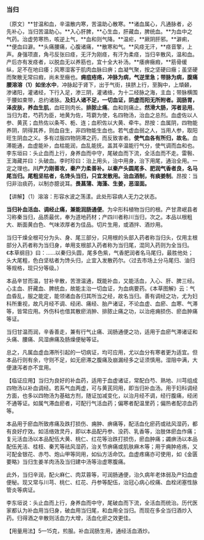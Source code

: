 ### 当归

〔原文〕**甘温和血，辛温散内寒，苦温助心散寒。**诸血属心，凡通脉者，必先补心，当归苦温助心。**入心肝脾，**心生血，肝藏血，脾统血。**为血中之气药。治虚劳寒热，咳逆上气，**血和则气降。**温疟，**厥阴肝邪。**澼痢，**便血曰澼。**头痛腰痛，心腹诸痛，**散寒和气。**风痉无汗，**痉音擎，上声。身强项直，角弓反张曰痉，无汗为刚痉，有汗为柔痉，当归辛散风，温和血。产后亦有发痉者，以脱血无以养筋也，宜十全大补汤。**痿痹癥瘕，**筋骨缓纵，足不在地曰痿；风寒湿客于肌肉血脉曰痹；血凝气聚，按之坚硬曰癥；虽坚硬而聚散无常曰瘕，尚未至癥也。**痈疽疮疡，冲脉为病，气逆里急；带脉为病，腹痛腰溶溶（1）如坐水中**，冲脉起于肾下，出于气街，挟脐上行，至胸中，上頏顙，渗诸阳，灌诸经，下行入足，渗三阴，灌诸络，为十二经脉之海，主血；带脉横围于腰如束带，总约诸脉。**及妇人诸不足，一切血证，阴虚而阳无所附者。润肠胃，泽皮肤，养血生肌**，血旺则肉长。**排脓止痛**。血和则痛止。**然滑大肠，泻者忌用**。当归为君，芍药为臣，地黄为佐，芎藭为使，名四物汤，治血之总剂。血虚佐以人参、黄芪；血热佐以条芩、栀、连；血积佐以大黄、牵牛。昂按：血属阴，四物能养阴，阴得其养，则血自生，非四物能生血也。若气虚血弱之人，当用人参，取阳旺生阴血之义。多有过服四物阴滞之药，而反致害者。**使气血各有所归，故名**。血滞能通，血虚能补，血枯能润，血乱能抚。盖其辛温能行气分，使气调而血和也。李东垣曰：头止血而上行，身养血而中守，尾破血而下流，全活血而不走。雷斅、王海藏并曰：头破血。李时珍曰：治上用头，治中用身，治下用尾，通治全用。一定之理也。**川产力刚善攻，秦产力柔善补。以秦产头圆尾多、肥润气香者良，名马尾当归。尾粗坚枯者，名馋头当归，只宜发散用。治血酒制，有痰姜制**。昂按：当归非治痰药，以制亦臆说耳。**畏菖蒲、海藻、生姜，恶湿面。**

【讲解】（1）溶溶：形容水波之荡漾。此处形容病人无力之状态。

**当归补血活血、调经止痛，兼能润肠通便**。为伞形科植物当归的根。产甘肃岷县者习称秦当归，品质最优，奉为道地药材；产四川者称川当归，次之。本品以根粗大、断面黄白色、气味浓厚者为佳品。切片生用，或酒拌、酒炒用。

当归干燥全根可分为头、身、尾三部分，只用根的头部入药者称当归头，仅用主根部分入药者称为当归身，单用支根部入药者称为当归尾，混同入药则为全当归。《本草纲目》曰：……以秦归头圆，尾多色紫，气香肥润者名马尾归，最胜他处；头大尾粗，色白坚枯者为馋头归，止宜入发散药尔。〈过去市场上分马尾归、油归等规格，现只分等级。）

本品辛甘而温，甘补辛散，苦泄温通，既能补血，又能活血，入心、肝、脾三经。心主血、肝藏血、脾统血，故能主治一切血证，为血病要药。《本草图解》云：气血昏乱，服之能定，能领诸血各归其所当之经，故名当归。善有调经之功，尤为妇科所重视，故凡月经不调、经闭、痛经、胎产诸证，不论血虚、血瘀、血寒、气滞等，皆常应用。外伤科也借其散瘀消肿、排脓止痛之功，以治疮痈损伤、瘀血肿痛等证。

当归甘温而润，辛香善走，兼有行气止痛、润肠通便之功，适用于血瘀气滞诸证和头痛、腰痛、风湿痹痛及肠燥便秘等证。

总之，凡属血虚血滞所引起的一切病证，均可应用，尤以血分有寒者更为适宜。但本品行则有余，守则不足，如无瘀滞之腹痛及崩漏经多之证须慎用。湿阻中满，大便溏泻者亦不宜用。

【临证应用】当归为良好的补血药，适用于血虚诸证，常配白芍、熟地、川芎组成四物汤以补血调经。若系气血两虚，可与黄芪同用，即当归补血汤。用于妇科调经方面，也多以四物汤为基础方剂，随证加减变化，以治月经不调，经行腹痛，经闭不通等证。如属气滞血瘀者，可配行气活血药；偏寒者配温里药；偏热者配凉血药等。

本品用于瘀血所致疼痛及跌打损伤、痈肿、痹痛等，配活血化瘀药或祛风湿药，都有良好疗效。如活络效灵丹，即以本品配丹参、没药、乳香等，治肢体瘀血作痛；复元活血汤以本品配伍大黄、桃仁、红花等治跌打损伤，瘀血肿痛；蠲痹汤以本品配伍羌活、桂枝、秦艽等祛风湿药，治关节痹痛或肌肤麻木等；用于痈肿疮疡，又可配金银花、赤芍、炮山甲等同用，如仙方活命饮。血虚疼痛亦可使用，如《金匮要略》当归生姜羊肉汤及当归建中汤等治虚寒腹痛。

此外，当归辛润，配火麻仁、肉苁蓉等，可润肠通便，治久病年老体弱及产妇血虚便秘。现又常与川芎、桃仁、红花、丹参等配伍，治冠心病心绞痛、血栓闭塞性脉管炎等病证。

李东垣说：头止血而上行，身养血而中守，尾破血而下流，全活血而统治。历代医家都认为补血用当归身，破血用当归尾，和血用全当归。而现在多全当归酒炒入药。归得酒之辛散则活血力大增，活血化瘀之效更佳。

【用量用法】5—15克，煎服。补血润肠生用，通经活血酒炒。
